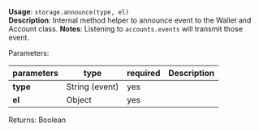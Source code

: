 **Usage**: `storage.announce(type, el)`    
**Description**: Internal method helper to announce event to the Wallet and Account class.
**Notes**: Listening to `accounts.events` will transmit those event.  

Parameters: 

| parameters             | type                                      | required         | Description                                                             |  
|------------------------|-------------------------------------------|------------------| ------------------------------------------------------------------------|
| **type**               | String (event)                            |  yes             |                        |
| **el**                 | Object                                    |  yes             |          |


Returns: Boolean

